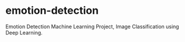 # emotion-detection
Emotion Detection Machine Learning Project, Image Classification using Deep Learning.
